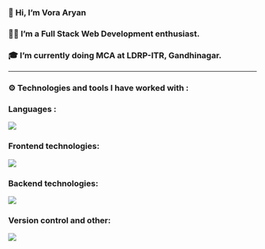 ### 👋 Hi, I’m Vora Aryan
### 👨‍💻 I’m a Full Stack Web Development enthusiast.
### 🎓 I’m currently doing MCA at LDRP-ITR, Gandhinagar.
___


###  ⚙ Technologies and tools I have worked with :
### Languages : 
<img src="https://skillicons.dev/icons?i=c,cpp,java,python,js,kotlin,php,swift" />

### Frontend technologies: 
<img src="https://skillicons.dev/icons?i=react,redux,tailwind,materialui,babel,css,sass,bootstrap," />

### Backend technologies: 
<img src="https://skillicons.dev/icons?i=nodejs,express,mongodb,firebase,mysql" />

### Version control and other: 
<img src="https://skillicons.dev/icons?i=git,github,netlify,postman" />


